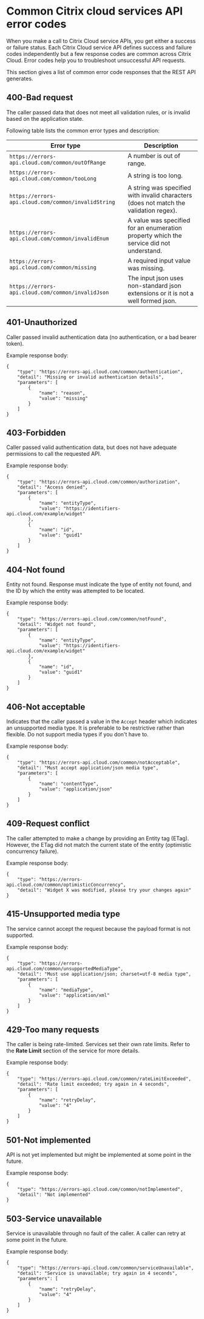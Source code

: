 # Common Citrix cloud services API error codes

When you make a call to Citrix Cloud service APIs, you get either a success or failure status. Each Citrix Cloud service API defines success and failure codes independently but a few response codes are common across Citrix Cloud. Error codes help you to troubleshoot unsuccessful API requests.

This section gives a list of common error code responses that the REST API generates.

## 400-Bad request

The caller passed data that does not meet all validation rules, or is invalid based on the application state.

Following table lists the common error types and description:

| Error type | Description |
|------------|------------ |
|`https://errors-api.cloud.com/common/outOfRange` | A number is out of range.|
|`https://errors-api.cloud.com/common/tooLong` | A string is too long.|
|`https://errors-api.cloud.com/common/invalidString` | A string was specified with invalid characters (does not match the validation regex).|
|`https://errors-api.cloud.com/common/invalidEnum` | A value was specified for an enumeration property which the service did not understand.|
|`https://errors-api.cloud.com/common/missing` | A required input value was missing.|
|`https://errors-api.cloud.com/common/invalidJson` | The input json uses non-standard json extensions or it is not a well formed json.|

## 401-Unauthorized

Caller passed invalid authentication data (no authentication, or a bad bearer token).

Example response body:

```
{
    "type": "https://errors-api.cloud.com/common/authentication",
    "detail": "Missing or invalid authentication details",
    "parameters": [
        {
            "name": "reason",
            "value": "missing"
        }
    ]
}
```

## 403-Forbidden

Caller passed valid authentication data, but does not have adequate permissions to call the requested API.

Example response body:

```
{
    "type": "https://errors-api.cloud.com/common/authorization",
    "detail": "Access denied",
    "parameters": [
        {
            "name": "entityType",
            "value": "https://identifiers-api.cloud.com/example/widget"
        },
        {
            "name": "id",
            "value": "guid1"
        }
    ]
}
```

## 404-Not found

Entity not found. Response must indicate the type of entity not found, and the ID by which the entity was attempted to be located.

Example response body:

```
{
    "type": "https://errors-api.cloud.com/common/notFound",
    "detail": "Widget not found",
    "parameters": [
        {
            "name": "entityType",
            "value": "https://identifiers-api.cloud.com/example/widget"
        },
        {
            "name": "id",
            "value": "guid1"
        }
    ]
}
```

## 406-Not acceptable

Indicates that the caller passed a value in the `Accept` header which indicates an unsupported media type. It is preferable to be restrictive rather than flexible. Do not support media types if you don't have to.

Example response body:

```
{
    "type": "https://errors-api.cloud.com/common/notAcceptable",
    "detail": "Must accept application/json media type",
    "parameters": [
        {
            "name": "contentType",
            "value": "application/json"
        }
    ]
}
```

## 409-Request conflict

The caller attempted to make a change by providing an Entity tag (ETag). However, the ETag did not match the current state of the entity (optimistic concurrency failure).

Example response body:

```
{
    "type": "https://errors-api.cloud.com/common/optimisticConcurrency",
    "detail": "Widget X was modified, please try your changes again"
}
```

## 415-Unsupported media type

The service cannot accept the request because the payload format is not supported.

Example response body:

```
{
    "type": "https://errors-api.cloud.com/common/unsupportedMediaType",
    "detail": "Must use application/json; charset=utf-8 media type",
    "parameters": [
        {
            "name": "mediaType",
            "value": "application/xml"
        }
    ]
}
```

## 429-Too many requests

The caller is being rate-limited. Services set their own rate limits. Refer to the **Rate Limit** section of the service for more details.

Example response body:

```
{
    "type": "https://errors-api.cloud.com/common/rateLimitExceeded",
    "detail": "Rate limit exceeded; try again in 4 seconds",
    "parameters": [
        {
            "name": "retryDelay",
            "value": "4"
        }
    ]
}
```

## 501-Not implemented

API is not yet implemented but might be implemented at some point in the future.

Example response body:

```
{
    "type": "https://errors-api.cloud.com/common/notImplemented",
    "detail": "Not implemented"
}
```

## 503-Service unavailable

Service is unavailable through no fault of the caller. A caller can retry at some point in the future.

Example response body:

```
{
    "type": "https://errors-api.cloud.com/common/serviceUnavailable",
    "detail": "Service is unavailable; try again in 4 seconds",
    "parameters": [
        {
            "name": "retryDelay",
            "value": "4"
        }
    ]
}
```
